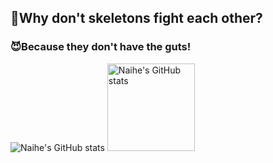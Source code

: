 ## 🧐Why don't skeletons fight each other?
### 😈Because they don't have the guts!
<!--
84fab0,8fd3f4
abecd6,fbed96
a8edea,fed6e3
-->
<img src="https://github-readme-stats.vercel.app/api?username=naiheyoung&hide=stars&hide_title=true&show_icons=true&include_all_commits=true&count_private=true&text_color=eda8ab&icon_color=858bff&bg_color=35,a8edea,fed6e3&hide_border=true" alt="Naihe's GitHub stats" />&nbsp;<img height="140" src="https://github-readme-stats.vercel.app/api/top-langs/?username=naiheyoung&layout=compact&title_color=858bff&bg_color=35,fed6e3,a8edea&hide_border=true&hide_title=true" alt="Naihe's GitHub stats" />

<!--
**naiheyoung/naiheyoung** is a ✨ _special_ ✨ repository because its `README.md` (this file) appears on your GitHub profile.

Here are some ideas to get you started:

- 🔭 I’m currently working on ...
- 🌱 I’m currently learning ...
- 👯 I’m looking to collaborate on ...
- 🤔 I’m looking for help with ...
- 💬 Ask me about ...
- 📫 How to reach me: ...
- 😄 Pronouns: ...
- ⚡ Fun fact: ...
-->
